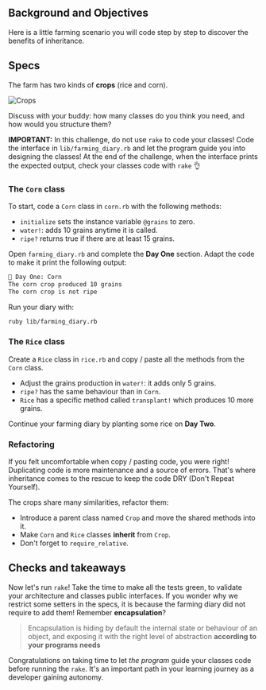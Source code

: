 ## Background and Objectives

Here is a little farming scenario you will code step by step to discover the benefits of inheritance.


## Specs

The farm has two kinds of **crops** (rice and corn).

![Crops](https://raw.githubusercontent.com/lewagon/fullstack-images/master/ruby/farming-diary/crops.svg?sanitize=true)

Discuss with your buddy: how many classes do you think you need, and how would you structure them?

**IMPORTANT:** In this challenge, do not use `rake` to code your classes! Code the interface in `lib/farming_diary.rb` and let the program guide you into designing the classes! At the end of the challenge, when the interface prints the expected output, check your classes code with `rake` 👌


### The `Corn` class
To start, code a `Corn` class in `corn.rb` with the following methods:
- `initialize` sets the instance variable `@grains` to zero.
- `water!`: adds 10 grains anytime it is called.
- `ripe?` returns true if there are at least 15 grains.

Open `farming_diary.rb` and complete the **Day One** section.
Adapt the code to make it print the following output:

```bash
📝 Day One: Corn
The corn crop produced 10 grains
The corn crop is not ripe
```

Run your diary with:

```bash
ruby lib/farming_diary.rb
```

### The `Rice` class
Create a `Rice` class in `rice.rb` and copy / paste all the methods from the `Corn` class.
- Adjust the grains production in `water!`: it adds only 5 grains.
- `ripe?` has the same behaviour than in `Corn`.
- `Rice` has a specific method called `transplant!` which produces 10 more grains.

Continue your farming diary by planting some rice on **Day Two**.


### Refactoring
If you felt uncomfortable when copy / pasting code, you were right! Duplicating code is more maintenance and a source of errors. That's where inheritance comes to the rescue to keep the code DRY (Don't Repeat Yourself).

The crops share many similarities, refactor them:
- Introduce a parent class named `Crop` and move the shared methods into it.
- Make `Corn` and `Rice` classes **inherit** from `Crop`.
- Don't forget to `require_relative`.


## Checks and takeaways
Now let's run `rake`! Take the time to make all the tests green, to validate your architecture and classes public interfaces. If you wonder why we restrict some setters in the specs, it is because the farming diary did not require to add them! Remember **encapsulation**?


> Encapsulation is hiding by default the internal state or behaviour of an object, and exposing it with the right level of abstraction **according to your programs needs**

Congratulations on taking time to let _the program_ guide your classes code before running the `rake`. It's an important path in your learning journey as a developer gaining autonomy.
